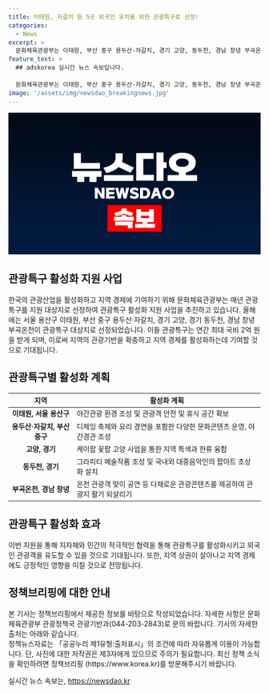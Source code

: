 ```yaml
---
title: 이태원, 자갈치 등 5곳 외국인 유치를 위한 관광특구로 선정!
categories:
  - News
excerpt: >
  문화체육관광부는 이태원, 부산 중구 용두산·자갈치, 경기 고양, 동두천, 경남 창녕 부곡온천을 관광특구로 선정해 연간 최대 2억 원의 지원을 제공한다. 주요 관광특구들은 다양한 콘텐츠 개발과 편의시설 확충으로 관광기반 개선에 초점을 맞춘다. 이를 통해 관광객의 안전과 쾌적한 관광을 위한 환경을 조성하고 지역 상권 활성화를 도모한다. 고양은 한류와 꽃 브랜드를 융합한 케이팝 꽃팝 사업을 추진하고, 동두천은 그라피티 예술 작품으로 관광객을 매료시킨다. 부산 용두산·자갈치 관광특구는 북항을 문화교류 플랫폼으로 재탄생시키며, 창녕 부곡온천은 온천 관광객을 위한 다채로운 콘텐츠를 제공해 관광지 활기를 되살린다.
feature_text: >
  ## adskorea 실시간 뉴스 속보입니다.

  문화체육관광부는 이태원, 부산 중구 용두산·자갈치, 경기 고양, 동두천, 경남 창녕 부곡온천을 관광특구로 선정해 연간 최대 2억 원의 지원을 제공한다. 주요 관광특구들은 다양한 콘텐츠 개발과 편의시설 확충으로 관광기반 개선에 초점을 맞춘다. 이를 통해 관광객의 안전과 쾌적한 관광을 위한 환경을 조성하고 지역 상권 활성화를 도모한다. 고양은 한류와 꽃 브랜드를 융합한 케이팝 꽃팝 사업을 추진하고, 동두천은 그라피티 예술 작품으로 관광객을 매료시킨다. 부산 용두산·자갈치 관광특구는 북항을 문화교류 플랫폼으로 재탄생시키며, 창녕 부곡온천은 온천 관광객을 위한 다채로운 콘텐츠를 제공해 관광지 활기를 되살린다.
image: '/assets/img/newsdao_breakingnews.jpg'
---
```


<p><img src="/assets/img/newsdao_breakingnews.jpg" alt="adskorea 속보" /></p>

<h2 data-ke-size="size26">관광특구 활성화 지원 사업</h2>

<p data-ke-size="size16">한국의 관광산업을 활성화하고 지역 경제에 기여하기 위해 문화체육관광부는 매년 관광특구를 지원 대상지로 선정하여 관광특구 활성화 지원 사업을 추진하고 있습니다. 올해에는 서울 용산구 이태원, 부산 중구 용두산·자갈치, 경기 고양, 경기 동두천, 경남 창녕 부곡온천이 관광특구 대상지로 선정되었습니다. 이들 관광특구는 연간 최대 국비 2억 원을 받게 되며, 이로써 지역의 관광기반을 확충하고 지역 경제를 활성화하는데 기여할 것으로 기대됩니다.</p>

<h2 data-ke-size="size26">관광특구별 활성화 계획</h2>

<table>
<thead>
<tr>
<th>지역</th>
<th>활성화 계획</th>
</tr>
</thead>
<tbody>
<tr>
<td style="text-align: center; height: 17px;"><b>이태원, 서울 용산구</b></td>
<td>야간관광 환경 조성 및 관광객 안전 및 휴식 공간 확보</td>
</tr>
<tr>
<td style="text-align: center; height: 17px;"><b>용두산·자갈치, 부산 중구</b></td>
<td>디제잉 축제와 요리 경연을 포함한 다양한 문화콘텐츠 운영, 야간경관 조성</td>
</tr>
<tr>
<td style="text-align: center; height: 17px;"><b>고양, 경기</b></td>
<td>케이팝 꽃팝 고양 사업을 통한 지역 특색과 한류 융합</td>
</tr>
<tr>
<td style="text-align: center; height: 17px;"><b>동두천, 경기</b></td>
<td>그라피티 예술작품 조성 및 국내외 대중음악인의 팝아트 초상화 설치</td>
</tr>
<tr>
<td style="text-align: center; height: 17px;"><b>부곡온천, 경남 창녕</b></td>
<td>온천 관광객 맞이 공연 등 다채로운 관광콘텐츠를 제공하여 관광지 활기 되살리기</td>
</tr>
</tbody>
</table>

<h2 data-ke-size="size26">관광특구 활성화 효과</h2>

<p data-ke-size="size16">이번 지원을 통해 지자체와 민간의 적극적인 협력을 통해 관광특구를 활성화시키고 외국인 관광객을 유도할 수 있을 것으로 기대됩니다. 또한, 지역 상권이 살아나고 지역 경제에도 긍정적인 영향을 미칠 것으로 전망됩니다.</p>

<h2 data-ke-size="size26">정책브리핑에 대한 안내</h2>

<p data-ke-size="size16">본 기사는 정책브리핑에서 제공한 정보를 바탕으로 작성되었습니다. 자세한 사항은 문화체육관광부 관광정책국 관광기반과(044-203-2843)로 문의 바랍니다. 기사의 자세한 출처는 아래와 같습니다. <br>
정책뉴스자료는 「공공누리 제1유형:출처표시」의 조건에 따라 자유롭게 이용이 가능합니다. 단, 사진에 대한 저작권은 제3자에게 있으므로 주의가 필요합니다. 최신 정책 소식을 확인하려면 정책브리핑 (https://www.korea.kr)를 방문해주시기 바랍니다.</p>
실시간 뉴스 속보는, <a href="https://newsdao.kr" rel="dofollow">https://newsdao.kr</a>


